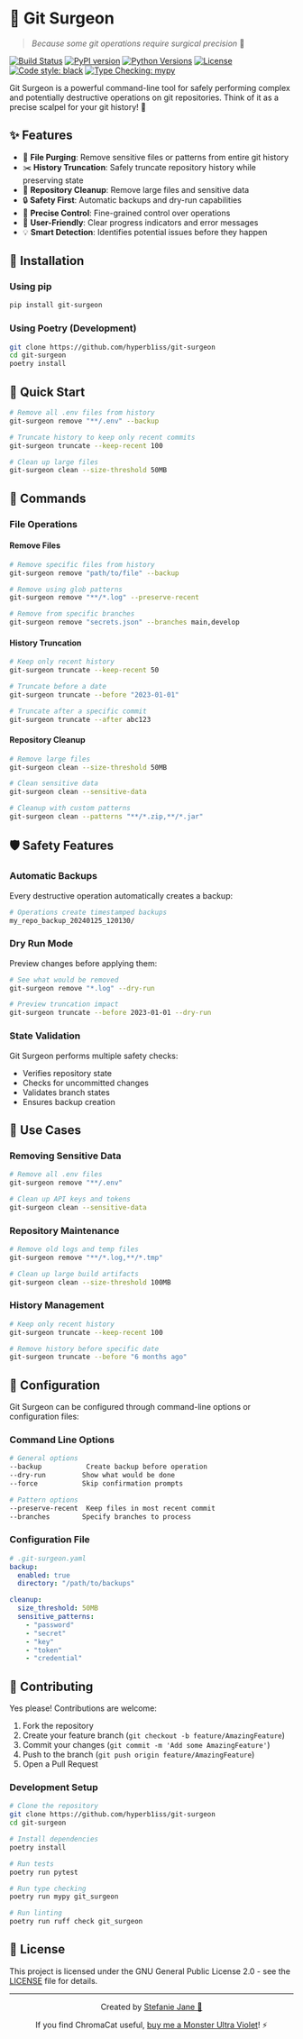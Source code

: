 # 🧨 Git Surgeon

> _Because some git operations require surgical precision_ 🔪

[![Build Status](https://img.shields.io/github/actions/workflow/status/hyperb1iss/git-surgeon/cicd.yml?branch=main&logo=github&logoColor=white)](https://github.com/hyperb1iss/git-surgeon/actions/workflows/cicd.yml)
[![PyPI version](https://img.shields.io/pypi/v/git-surgeon.svg?logo=python&logoColor=white)](https://pypi.org/project/git-surgeon/)
[![Python Versions](https://img.shields.io/pypi/pyversions/git-surgeon?logo=python&logoColor=white)](https://pypi.org/project/git-surgeon/)
[![License](https://img.shields.io/badge/license-MIT-blue.svg?logo=opensource)](LICENSE)
[![Code style: black](https://img.shields.io/badge/code%20style-black-000000.svg)](https://github.com/psf/black)
[![Type Checking: mypy](https://img.shields.io/badge/type%20checking-mypy-blue?logo=python)](https://github.com/python/mypy)

Git Surgeon is a powerful command-line tool for safely performing complex and potentially destructive operations on git repositories. Think of it as a precise scalpel for your git history! 🔪

## ✨ Features

- 🧹 **File Purging**: Remove sensitive files or patterns from entire git history
- ✂️ **History Truncation**: Safely truncate repository history while preserving state
- 🧰 **Repository Cleanup**: Remove large files and sensitive data
- 🔒 **Safety First**: Automatic backups and dry-run capabilities
- 🎯 **Precise Control**: Fine-grained control over operations
- 🚀 **User-Friendly**: Clear progress indicators and error messages
- 💡 **Smart Detection**: Identifies potential issues before they happen

## 🚀 Installation

### Using pip

```bash
pip install git-surgeon
```

### Using Poetry (Development)

```bash
git clone https://github.com/hyperb1iss/git-surgeon
cd git-surgeon
poetry install
```

## 🎯 Quick Start

```bash
# Remove all .env files from history
git-surgeon remove "**/.env" --backup

# Truncate history to keep only recent commits
git-surgeon truncate --keep-recent 100

# Clean up large files
git-surgeon clean --size-threshold 50MB
```

## 🔧 Commands

### File Operations

#### Remove Files

```bash
# Remove specific files from history
git-surgeon remove "path/to/file" --backup

# Remove using glob patterns
git-surgeon remove "**/*.log" --preserve-recent

# Remove from specific branches
git-surgeon remove "secrets.json" --branches main,develop
```

#### History Truncation

```bash
# Keep only recent history
git-surgeon truncate --keep-recent 50

# Truncate before a date
git-surgeon truncate --before "2023-01-01"

# Truncate after a specific commit
git-surgeon truncate --after abc123
```

#### Repository Cleanup

```bash
# Remove large files
git-surgeon clean --size-threshold 50MB

# Clean sensitive data
git-surgeon clean --sensitive-data

# Cleanup with custom patterns
git-surgeon clean --patterns "**/*.zip,**/*.jar"
```

## 🛡️ Safety Features

### Automatic Backups

Every destructive operation automatically creates a backup:

```bash
# Operations create timestamped backups
my_repo_backup_20240125_120130/
```

### Dry Run Mode

Preview changes before applying them:

```bash
# See what would be removed
git-surgeon remove "*.log" --dry-run

# Preview truncation impact
git-surgeon truncate --before 2023-01-01 --dry-run
```

### State Validation

Git Surgeon performs multiple safety checks:

- Verifies repository state
- Checks for uncommitted changes
- Validates branch states
- Ensures backup creation

## 🎯 Use Cases

### Removing Sensitive Data

```bash
# Remove all .env files
git-surgeon remove "**/.env"

# Clean up API keys and tokens
git-surgeon clean --sensitive-data
```

### Repository Maintenance

```bash
# Remove old logs and temp files
git-surgeon remove "**/*.log,**/*.tmp"

# Clean up large build artifacts
git-surgeon clean --size-threshold 100MB
```

### History Management

```bash
# Keep only recent history
git-surgeon truncate --keep-recent 100

# Remove history before specific date
git-surgeon truncate --before "6 months ago"
```

## 🔧 Configuration

Git Surgeon can be configured through command-line options or configuration files:

### Command Line Options

```bash
# General options
--backup           Create backup before operation
--dry-run         Show what would be done
--force           Skip confirmation prompts

# Pattern options
--preserve-recent  Keep files in most recent commit
--branches        Specify branches to process
```

### Configuration File

```yaml
# .git-surgeon.yaml
backup:
  enabled: true
  directory: "/path/to/backups"

cleanup:
  size_threshold: 50MB
  sensitive_patterns:
    - "password"
    - "secret"
    - "key"
    - "token"
    - "credential"
```

## 🤝 Contributing

Yes please! Contributions are welcome:

1. Fork the repository
2. Create your feature branch (`git checkout -b feature/AmazingFeature`)
3. Commit your changes (`git commit -m 'Add some AmazingFeature'`)
4. Push to the branch (`git push origin feature/AmazingFeature`)
5. Open a Pull Request

### Development Setup

```bash
# Clone the repository
git clone https://github.com/hyperb1iss/git-surgeon
cd git-surgeon

# Install dependencies
poetry install

# Run tests
poetry run pytest

# Run type checking
poetry run mypy git_surgeon

# Run linting
poetry run ruff check git_surgeon
```

## 📄 License

This project is licensed under the GNU General Public License 2.0 - see the [LICENSE](LICENSE) file for details.

---

<div align="center">

Created by [Stefanie Jane 🌠](https://github.com/hyperb1iss)

If you find ChromaCat useful, [buy me a Monster Ultra Violet](https://ko-fi.com/hyperb1iss)! ⚡️

</div>
